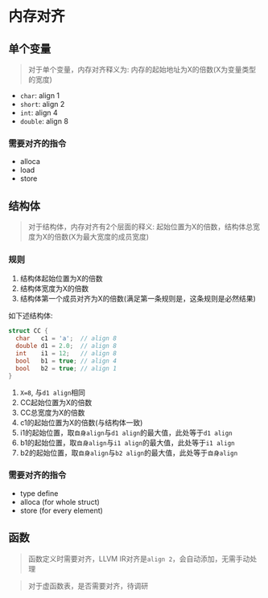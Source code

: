 # 内存对齐

## 单个变量
> 对于单个变量，内存对齐释义为: 内存的起始地址为X的倍数(X为变量类型的宽度)

- `char`: align 1
- `short`: align 2
- `int`: align 4
- `double`: align 8

### 需要对齐的指令
- alloca
- load
- store

## 结构体
> 对于结构体，内存对齐有2个层面的释义: 起始位置为X的倍数，结构体总宽度为X的倍数(X为最大宽度的成员宽度)

### 规则
1. 结构体起始位置为X的倍数
2. 结构体宽度为X的倍数
3. 结构体第一个成员对齐为X的倍数(满足第一条规则是，这条规则是必然结果)

如下述结构体: 
```c++
struct CC {
  char   c1 = 'a';  // align 8
  double d1 = 2.0;  // align 8
  int    i1 = 12;   // align 8
  bool   b1 = true; // align 4
  bool   b2 = true; // align 1
}
```
1. `X=8`, 与`d1 align`相同
2. CC起始位置为X的倍数
3. CC总宽度为X的倍数
4. c1的起始位置为X的倍数(与结构体一致)
5. i1的起始位置，取`自身align`与`d1 align`的最大值，此处等于`d1 align`
6. b1的起始位置，取`自身align`与`i1 align`的最大值，此处等于`i1 align`
7. b2的起始位置，取`自身align`与`b2 align`的最大值，此处等于`自身align`

### 需要对齐的指令
- type define
- alloca (for whole struct)
- store (for every element)

## 函数
> 函数定义时需要对齐，LLVM IR对齐是`align 2`，会自动添加，无需手动处理

> 对于虚函数表，是否需要对齐，待调研
